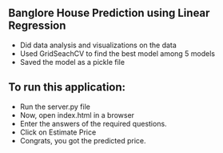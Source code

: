## Banglore House Prediction using Linear Regression

- Did data analysis and visualizations on the data 
- Used GridSeachCV to find the best model among 5 models
- Saved the model as a pickle file

## To run this application:
- Run the server.py file
- Now, open index.html in a browser
- Enter the answers of the required questions.
- Click on Estimate Price
- Congrats, you got the predicted price.